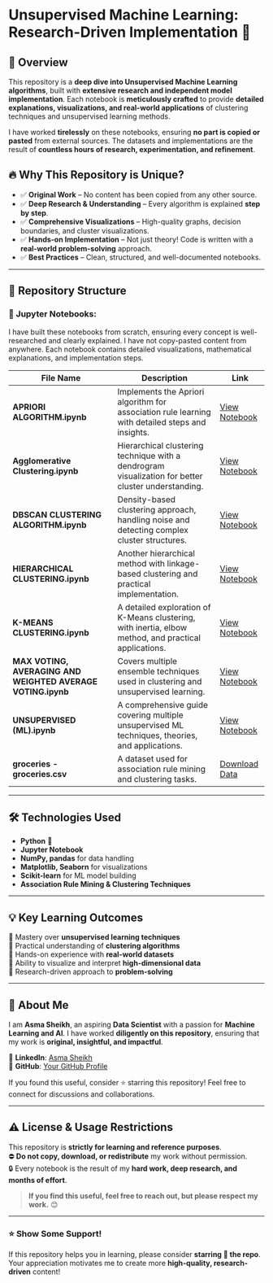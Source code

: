 # Unsupervised Machine Learning: Research-Driven Implementation 🚀


## 📌 Overview
This repository is a **deep dive into Unsupervised Machine Learning algorithms**, built with **extensive research and independent model implementation**. Each notebook is **meticulously crafted** to provide **detailed explanations, visualizations, and real-world applications** of clustering techniques and unsupervised learning methods.

I have worked **tirelessly** on these notebooks, ensuring **no part is copied or pasted** from external sources. The datasets and implementations are the result of **countless hours of research, experimentation, and refinement**.

## 🔥 Why This Repository is Unique?
- ✅ **Original Work** – No content has been copied from any other source.
- ✅ **Deep Research & Understanding** – Every algorithm is explained **step by step**.
- ✅ **Comprehensive Visualizations** – High-quality graphs, decision boundaries, and cluster visualizations.
- ✅ **Hands-on Implementation** – Not just theory! Code is written with a **real-world problem-solving** approach.
- ✅ **Best Practices** – Clean, structured, and well-documented notebooks.

---

## 📂 Repository Structure

### 📘 Jupyter Notebooks:
I have built these notebooks from scratch, ensuring every concept is well-researched and clearly explained. I have not copy-pasted content from anywhere. Each notebook contains detailed visualizations, mathematical explanations, and implementation steps.

| File Name | Description | Link |
|-----------|------------|------|
| **APRIORI ALGORITHM.ipynb** | Implements the Apriori algorithm for association rule learning with detailed steps and insights. | [View Notebook](https://github.com/AsmaSheikh438/real-world-unsupervised-ml/blob/main/APRIORI%20ALGORITHM.ipynb) |
| **Agglomerative Clustering.ipynb** | Hierarchical clustering technique with a dendrogram visualization for better cluster understanding. | [View Notebook](https://github.com/AsmaSheikh438/real-world-unsupervised-ml/blob/main/Agglomerative%20Clustering.ipynb) |
| **DBSCAN CLUSTERING ALGORITHM.ipynb** | Density-based clustering approach, handling noise and detecting complex cluster structures. | [View Notebook](https://github.com/AsmaSheikh438/real-world-unsupervised-ml/blob/main/DBSCAN%20CLUSTERING%20ALGORITHM.ipynb) |
| **HIERARCHICAL CLUSTERING.ipynb** | Another hierarchical method with linkage-based clustering and practical implementation. | [View Notebook](https://github.com/AsmaSheikh438/real-world-unsupervised-ml/blob/main/HIERARCHICAL%20CLUSTERING.ipynb) |
| **K-MEANS CLUSTERING.ipynb** | A detailed exploration of K-Means clustering, with inertia, elbow method, and practical applications. | [View Notebook](https://github.com/AsmaSheikh438/real-world-unsupervised-ml/blob/main/K-MEANS%20CLUSTERING.ipynb) |
| **MAX VOTING, AVERAGING AND WEIGHTED AVERAGE VOTING.ipynb** | Covers multiple ensemble techniques used in clustering and unsupervised learning. | [View Notebook](https://github.com/AsmaSheikh438/real-world-unsupervised-ml/blob/main/MAX%20VOTING%2C%20AVERAGING%20AND%20WEIGHTED%20AVERAGE%20VOTING.ipynb) |
| **UNSUPERVISED (ML).ipynb** | A comprehensive guide covering multiple unsupervised ML techniques, theories, and applications. | [View Notebook](https://github.com/AsmaSheikh438/real-world-unsupervised-ml/blob/main/UNSUPERVISED%20(ML).ipynb) |
| **groceries - groceries.csv** | A dataset used for association rule mining and clustering tasks. | [Download Data](https://github.com/AsmaSheikh438/real-world-unsupervised-ml/blob/main/groceries%20-%20groceries.csv) |

---

## 🛠️ Technologies Used
- **Python** 🐍
- **Jupyter Notebook**
- **NumPy, pandas** for data handling
- **Matplotlib, Seaborn** for visualizations
- **Scikit-learn** for ML model building
- **Association Rule Mining & Clustering Techniques**

---

## 💡 Key Learning Outcomes
🔹 Mastery over **unsupervised learning techniques**  
🔹 Practical understanding of **clustering algorithms**  
🔹 Hands-on experience with **real-world datasets**  
🔹 Ability to visualize and interpret **high-dimensional data**  
🔹 Research-driven approach to **problem-solving**  

---

## 🚀 About Me
I am **Asma Sheikh**, an aspiring **Data Scientist** with a passion for **Machine Learning and AI**. I have worked **diligently on this repository**, ensuring that my work is **original, insightful, and impactful**.

📌 **LinkedIn**: [Asma Sheikh](https://www.linkedin.com/in/asma-sheikh-43bbab328)  
📌 **GitHub**: [Your GitHub Profile](#)  

If you found this useful, consider ⭐️ starring this repository! Feel free to connect for discussions and collaborations.  

---

## ⚠️ License & Usage Restrictions
This repository is **strictly for learning and reference purposes**.  
⛔ **Do not copy, download, or redistribute** my work without permission.  
🔒 Every notebook is the result of my **hard work, deep research, and months of effort**.  

> **If you find this useful, feel free to reach out, but please respect my work.** 😊  

---

### ⭐ **Show Some Support!**
If this repository helps you in learning, please consider **starring 🌟 the repo**.  
Your appreciation motivates me to create more **high-quality, research-driven** content!  

